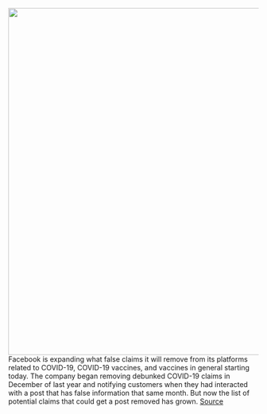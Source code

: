 <img src='https://cdn.vox-cdn.com/thumbor/AGXYiw0gVrArbjQp5eVW75xDqEg=/0x0:2040x1360/1200x800/filters:focal(857x517:1183x843)/cdn.vox-cdn.com/uploads/chorus_image/image/68789632/acastro_180806_1777_facebook_0001.0.jpg' width='700px' /><br/>
Facebook is expanding what false claims it will remove from its platforms related to COVID-19, COVID-19 vaccines, and vaccines in general starting today. The company began removing debunked COVID-19 claims in December of last year and notifying customers when they had interacted with a post that has false information that same month. But now the list of potential claims that could get a post removed has grown.
<a href='https://www.theverge.com/2021/2/8/22272883/facebook-covid-19-vaccine-misinformation-expanded-removal-autism'> Source <a/>
